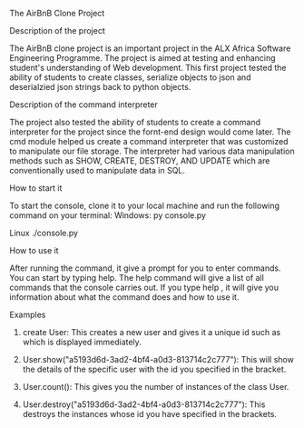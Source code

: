 The AirBnB Clone Project

Description of the project

The AirBnB clone project is an important project in the ALX Africa Software Engineering Programme. The project is aimed at testing and enhancing student's understanding of Web development. This first project tested the ability of students to create classes, serialize objects to json and deserialzied json strings back to python objects.

Description of the command interpreter

The project also tested the ability of students to create a command interpreter for the project since the fornt-end design would come later. The cmd module helped us create a command interpreter that was customized to manipulate our file storage. The interpreter had various data manipulation methods such as SHOW, CREATE, DESTROY, AND UPDATE which are conventionally used to manipulate data in SQL.

How to start it

To start the console, clone it to your local machine and run the following command on your terminal:
Windows:
py console.py

Linux
./console.py

How to use it

After running the command, it give a prompt for you to enter commands. You can start by typing help. The help command will give a list of all commands that the console carries out. If you type help <command>, it will give you information about what the command does and how to use it.

Examples
1. create User: This creates a new user and gives it a unique id such as <a5193d6d-3ad2-4bf4-a0d3-813714c2c777> which is displayed immediately.

2. User.show("a5193d6d-3ad2-4bf4-a0d3-813714c2c777"):  This will show the details of the specific user with the id you specified in the bracket.

3. User.count(): This gives you the number of instances of the class User.

4. User.destroy("a5193d6d-3ad2-4bf4-a0d3-813714c2c777"): This destroys the instances whose id you have specified in the brackets.